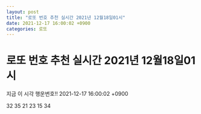 ```yaml
---
layout: post
title: "로또 번호 추천 실시간 2021년 12월18일01시"
date: 2021-12-17 16:00:02 +0900
categories: 로또
---
```


# 로또 번호 추천 실시간 2021년 12월18일01시

지금 이 시각 행운번호!! 2021-12-17 16:00:02 +0900

 32  35  21  23  15  34 

